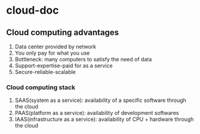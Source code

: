 # cloud-doc
## Cloud computing advantages

1. Data center provided by network
2. You only pay for what you use
3. Bottleneck: many computers to satisfy the need of data
4. Support-expertise-paid for as a service
5. Secure-reliable-scalable

### Cloud computing stack
1. SAAS(system as a service): availability of a specific software through the cloud
2. PAAS(platform as a service): availability of development softwares
3. IAAS(infrastructure as a service): availability of CPU + hardware through the cloud

